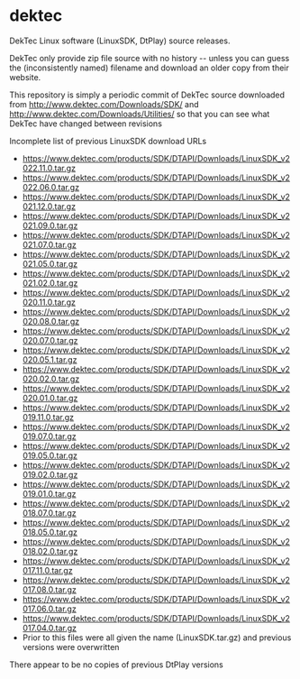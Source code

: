 dektec
======

DekTec Linux software (LinuxSDK, DtPlay) source releases.

DekTec only provide zip file source with no history -- unless you can guess the (inconsistently named) filename and download an older copy from their website.

This repository is simply a periodic commit of DekTec source downloaded from http://www.dektec.com/Downloads/SDK/ and http://www.dektec.com/Downloads/Utilities/ so that you can see what DekTec have changed between revisions


Incomplete list of previous LinuxSDK download URLs
- https://www.dektec.com/products/SDK/DTAPI/Downloads/LinuxSDK_v2022.11.0.tar.gz
- https://www.dektec.com/products/SDK/DTAPI/Downloads/LinuxSDK_v2022.06.0.tar.gz
- https://www.dektec.com/products/SDK/DTAPI/Downloads/LinuxSDK_v2021.12.0.tar.gz
- https://www.dektec.com/products/SDK/DTAPI/Downloads/LinuxSDK_v2021.09.0.tar.gz
- https://www.dektec.com/products/SDK/DTAPI/Downloads/LinuxSDK_v2021.07.0.tar.gz
- https://www.dektec.com/products/SDK/DTAPI/Downloads/LinuxSDK_v2021.05.0.tar.gz
- https://www.dektec.com/products/SDK/DTAPI/Downloads/LinuxSDK_v2021.02.0.tar.gz
- https://www.dektec.com/products/SDK/DTAPI/Downloads/LinuxSDK_v2020.11.0.tar.gz
- https://www.dektec.com/products/SDK/DTAPI/Downloads/LinuxSDK_v2020.08.0.tar.gz
- https://www.dektec.com/products/SDK/DTAPI/Downloads/LinuxSDK_v2020.07.0.tar.gz
- https://www.dektec.com/products/SDK/DTAPI/Downloads/LinuxSDK_v2020.05.1.tar.gz
- https://www.dektec.com/products/SDK/DTAPI/Downloads/LinuxSDK_v2020.02.0.tar.gz
- https://www.dektec.com/products/SDK/DTAPI/Downloads/LinuxSDK_v2020.01.0.tar.gz
- https://www.dektec.com/products/SDK/DTAPI/Downloads/LinuxSDK_v2019.11.0.tar.gz
- https://www.dektec.com/products/SDK/DTAPI/Downloads/LinuxSDK_v2019.07.0.tar.gz
- https://www.dektec.com/products/SDK/DTAPI/Downloads/LinuxSDK_v2019.05.0.tar.gz
- https://www.dektec.com/products/SDK/DTAPI/Downloads/LinuxSDK_v2019.02.0.tar.gz
- https://www.dektec.com/products/SDK/DTAPI/Downloads/LinuxSDK_v2019.01.0.tar.gz
- https://www.dektec.com/products/SDK/DTAPI/Downloads/LinuxSDK_v2018.07.0.tar.gz
- https://www.dektec.com/products/SDK/DTAPI/Downloads/LinuxSDK_v2018.05.0.tar.gz
- https://www.dektec.com/products/SDK/DTAPI/Downloads/LinuxSDK_v2018.02.0.tar.gz
- https://www.dektec.com/products/SDK/DTAPI/Downloads/LinuxSDK_v2017.11.0.tar.gz
- https://www.dektec.com/products/SDK/DTAPI/Downloads/LinuxSDK_v2017.08.0.tar.gz
- https://www.dektec.com/products/SDK/DTAPI/Downloads/LinuxSDK_v2017.06.0.tar.gz
- https://www.dektec.com/products/SDK/DTAPI/Downloads/LinuxSDK_v2017.04.0.tar.gz
- Prior to this files were all given the name (LinuxSDK.tar.gz) and previous versions were overwritten

There appear to be no copies of previous DtPlay versions
